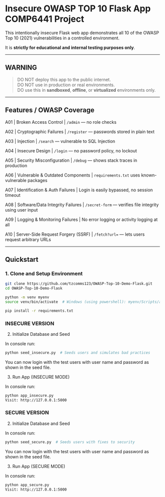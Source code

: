 # Insecure OWASP TOP 10 Flask App COMP6441 Project

This intentionally insecure Flask web app demonstrates all 10 of the OWASP Top 10 (2021) vulnerabilities in a controlled environment. 

It is **strictly for educational and internal testing purposes only**.

---

## WARNING

> DO NOT deploy this app to the public internet.  
> DO NOT use in production or real environments.  
> DO use this in **sandboxed**, **offline**, or **virtualized** environments only.

---

## Features / OWASP Coverage

A01 | Broken Access Control | `/admin` — no role checks 

A02 | Cryptographic Failures | `/register` — passwords stored in plain text 

A03 | Injection | `/search` — vulnerable to SQL Injection 

A04 | Insecure Design | `/login` — no password policy, no lockout 

A05 | Security Misconfiguration | `/debug` — shows stack traces in production 

A06 | Vulnerable & Outdated Components | `requirements.txt` uses known-vulnerable packages 

A07 | Identification & Auth Failures | Login is easily bypassed, no session timeout 

A08 | Software/Data Integrity Failures | `/secret-form` — verifies file integrity using user input 

A09 | Logging & Monitoring Failures | No error logging or activity logging at all 

A10 | Server-Side Request Forgery (SSRF) | `/fetch?url=` — lets users request arbitrary URLs 

---

##  Quickstart

### 1. Clone and Setup Environment

```bash
git clone https://github.com/tzcomms123/OWASP-Top-10-Demo-Flask.git
cd OWASP-Top-10-Demo-Flask

python -m venv myenv
source venv/bin/activate  # Windows (using powershell): myenv/Scripts/activate

pip install -r requirements.txt
```


### INSECURE VERSION

2. Initialize Database and Seed

In console run:

```bash
python seed_insecure.py  # Seeds users and simulates bad practices
```
You can now login with the test users with user name and password as shown in the seed file. 

3. Run App (INSECURE MODE)

In console run:

```bash
python app_insecure.py
Visit: http://127.0.0.1:5000
```





### SECURE VERSION

2. Initialize Database and Seed

In console run:

```bash
python seed_secure.py  # Seeds users with fixes to security
```

You can now login with the test users with user name and password as shown in the seed file. 


3. Run App (SECURE MODE)

In console run:

```bash
python app_secure.py
Visit: http://127.0.0.1:5000
```


